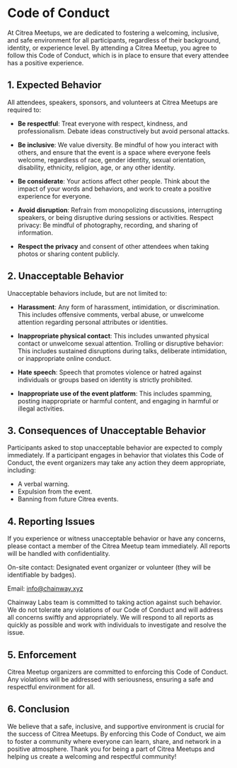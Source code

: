 # Code of Conduct

At Citrea Meetups, we are dedicated to fostering a welcoming, inclusive, and safe environment for all participants, regardless of their background, identity, or experience level. By attending a Citrea Meetup, you agree to follow this Code of Conduct, which is in place to ensure that every attendee has a positive experience.

## 1. Expected Behavior

All attendees, speakers, sponsors, and volunteers at Citrea Meetups are required to:

- **Be respectful**: Treat everyone with respect, kindness, and professionalism. Debate ideas constructively but avoid personal attacks.
  
- **Be inclusive**: We value diversity. Be mindful of how you interact with others, and ensure that the event is a space where everyone feels welcome, regardless of race, gender identity, sexual orientation, disability, ethnicity, religion, age, or any other identity.
  
- **Be considerate**: Your actions affect other people. Think about the impact of your words and behaviors, and work to create a positive experience for everyone.
  
- **Avoid disruption**: Refrain from monopolizing discussions, interrupting speakers, or being disruptive during sessions or activities. Respect privacy: Be mindful of photography, recording, and sharing of information.
  
- **Respect the privacy** and consent of other attendees when taking photos or sharing content publicly.

## 2. Unacceptable Behavior

Unacceptable behaviors include, but are not limited to:

- **Harassment**: Any form of harassment, intimidation, or discrimination. This includes offensive comments, verbal abuse, or unwelcome attention regarding personal attributes or identities.
  
- **Inappropriate physical contact**: This includes unwanted physical contact or unwelcome sexual attention. Trolling or disruptive behavior: This includes sustained disruptions during talks, deliberate intimidation, or inappropriate online conduct.
  
- **Hate speech**: Speech that promotes violence or hatred against individuals or groups based on identity is strictly prohibited.
  
- **Inappropriate use of the event platform**: This includes spamming, posting inappropriate or harmful content, and engaging in harmful or illegal activities.

## 3. Consequences of Unacceptable Behavior

Participants asked to stop unacceptable behavior are expected to comply immediately. If a participant engages in behavior that violates this Code of Conduct, the event organizers may take any action they deem appropriate, including:

- A verbal warning.
- Expulsion from the event.
- Banning from future Citrea events.

## 4. Reporting Issues

If you experience or witness unacceptable behavior or have any concerns, please contact a member of the Citrea Meetup team immediately. All reports will be handled with confidentiality.

On-site contact: Designated event organizer or volunteer (they will be identifiable by badges).

Email: [info@chainway.xyz](mailto:info@chainway.xyz)

Chainway Labs team is committed to taking action against such behavior. We do not tolerate any violations of our Code of Conduct and will address all concerns swiftly and appropriately. We will respond to all reports as quickly as possible and work with individuals to investigate and resolve the issue.

## 5. Enforcement

Citrea Meetup organizers are committed to enforcing this Code of Conduct. Any violations will be addressed with seriousness, ensuring a safe and respectful environment for all.

## 6. Conclusion

We believe that a safe, inclusive, and supportive environment is crucial for the success of Citrea Meetups. By enforcing this Code of Conduct, we aim to foster a community where everyone can learn, share, and network in a positive atmosphere. Thank you for being a part of Citrea Meetups and helping us create a welcoming and respectful community!
